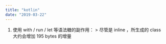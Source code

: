 ```yaml
---
title: "kotlin"
date: "2019-03-22"
---
```


1. 使用 with / run / let 等语法糖的副作用： > 尽管是 inline ，所生成的 class 大约会增加 195 bytes 的增量
